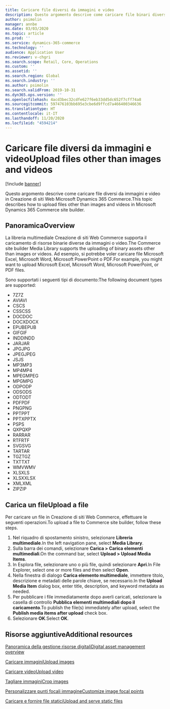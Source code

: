 ```yaml
---
title: Caricare file diversi da immagini e video
description: Questo argomento descrive come caricare file binari diversi da immagini e video in Creazione di siti Web Microsoft Dynamics 365 Commerce.
author: psimolin
manager: annbe
ms.date: 03/03/2020
ms.topic: article
ms.prod: ''
ms.service: dynamics-365-commerce
ms.technology: ''
audience: Application User
ms.reviewer: v-chgri
ms.search.scope: Retail, Core, Operations
ms.custom: ''
ms.assetid: ''
ms.search.region: Global
ms.search.industry: ''
ms.author: psimolin
ms.search.validFrom: 2019-10-31
ms.dyn365.ops.version: ''
ms.openlocfilehash: 4acd3bec32cdfe627f6eb33dd5dc652f7cff74a8
ms.sourcegitcommit: 597476103bb695e3cbe6d9ffcd7a466400346636
ms.translationtype: HT
ms.contentlocale: it-IT
ms.lasthandoff: 11/20/2020
ms.locfileid: "4594214"
---
```

# <a name="upload-files-other-than-images-and-videos"></a><span data-ttu-id="46c8f-103">Caricare file diversi da immagini e video</span><span class="sxs-lookup"><span data-stu-id="46c8f-103">Upload files other than images and videos</span></span>

[!include [banner](includes/banner.md)]

<span data-ttu-id="46c8f-104">Questo argomento descrive come caricare file diversi da immagini e video in Creazione di siti Web Microsoft Dynamics 365 Commerce.</span><span class="sxs-lookup"><span data-stu-id="46c8f-104">This topic describes how to upload files other than images and videos in Microsoft Dynamics 365 Commerce site builder.</span></span>

## <a name="overview"></a><span data-ttu-id="46c8f-105">Panoramica</span><span class="sxs-lookup"><span data-stu-id="46c8f-105">Overview</span></span>

<span data-ttu-id="46c8f-106">La libreria multimediale Creazione di siti Web Commerce supporta il caricamento di risorse binarie diverse da immagini o video.</span><span class="sxs-lookup"><span data-stu-id="46c8f-106">The Commerce site builder Media Library supports the uploading of binary assets other than images or videos.</span></span> <span data-ttu-id="46c8f-107">Ad esempio, si potrebbe voler caricare file Microsoft Excel, Microsoft Word, Microsoft PowerPoint o PDF.</span><span class="sxs-lookup"><span data-stu-id="46c8f-107">For example, you might want to upload Microsoft Excel, Microsoft Word, Microsoft PowerPoint, or PDF files.</span></span>

<span data-ttu-id="46c8f-108">Sono supportati i seguenti tipi di documento:</span><span class="sxs-lookup"><span data-stu-id="46c8f-108">The following document types are supported:</span></span>
- <span data-ttu-id="46c8f-109">7Z</span><span class="sxs-lookup"><span data-stu-id="46c8f-109">7Z</span></span>
- <span data-ttu-id="46c8f-110">AVI</span><span class="sxs-lookup"><span data-stu-id="46c8f-110">AVI</span></span>
- <span data-ttu-id="46c8f-111">CS</span><span class="sxs-lookup"><span data-stu-id="46c8f-111">CS</span></span>
- <span data-ttu-id="46c8f-112">CSS</span><span class="sxs-lookup"><span data-stu-id="46c8f-112">CSS</span></span>
- <span data-ttu-id="46c8f-113">DOC</span><span class="sxs-lookup"><span data-stu-id="46c8f-113">DOC</span></span>
- <span data-ttu-id="46c8f-114">DOCX</span><span class="sxs-lookup"><span data-stu-id="46c8f-114">DOCX</span></span>
- <span data-ttu-id="46c8f-115">EPUB</span><span class="sxs-lookup"><span data-stu-id="46c8f-115">EPUB</span></span>
- <span data-ttu-id="46c8f-116">GIF</span><span class="sxs-lookup"><span data-stu-id="46c8f-116">GIF</span></span>
- <span data-ttu-id="46c8f-117">INDD</span><span class="sxs-lookup"><span data-stu-id="46c8f-117">INDD</span></span>
- <span data-ttu-id="46c8f-118">JAR</span><span class="sxs-lookup"><span data-stu-id="46c8f-118">JAR</span></span>
- <span data-ttu-id="46c8f-119">JPG</span><span class="sxs-lookup"><span data-stu-id="46c8f-119">JPG</span></span>
- <span data-ttu-id="46c8f-120">JPEG</span><span class="sxs-lookup"><span data-stu-id="46c8f-120">JPEG</span></span>
- <span data-ttu-id="46c8f-121">JS</span><span class="sxs-lookup"><span data-stu-id="46c8f-121">JS</span></span>
- <span data-ttu-id="46c8f-122">MP3</span><span class="sxs-lookup"><span data-stu-id="46c8f-122">MP3</span></span>
- <span data-ttu-id="46c8f-123">MP4</span><span class="sxs-lookup"><span data-stu-id="46c8f-123">MP4</span></span>
- <span data-ttu-id="46c8f-124">MPEG</span><span class="sxs-lookup"><span data-stu-id="46c8f-124">MPEG</span></span>
- <span data-ttu-id="46c8f-125">MPG</span><span class="sxs-lookup"><span data-stu-id="46c8f-125">MPG</span></span>
- <span data-ttu-id="46c8f-126">ODP</span><span class="sxs-lookup"><span data-stu-id="46c8f-126">ODP</span></span>
- <span data-ttu-id="46c8f-127">ODS</span><span class="sxs-lookup"><span data-stu-id="46c8f-127">ODS</span></span>
- <span data-ttu-id="46c8f-128">ODT</span><span class="sxs-lookup"><span data-stu-id="46c8f-128">ODT</span></span>
- <span data-ttu-id="46c8f-129">PDF</span><span class="sxs-lookup"><span data-stu-id="46c8f-129">PDF</span></span>
- <span data-ttu-id="46c8f-130">PNG</span><span class="sxs-lookup"><span data-stu-id="46c8f-130">PNG</span></span>
- <span data-ttu-id="46c8f-131">PPT</span><span class="sxs-lookup"><span data-stu-id="46c8f-131">PPT</span></span>
- <span data-ttu-id="46c8f-132">PPTX</span><span class="sxs-lookup"><span data-stu-id="46c8f-132">PPTX</span></span>
- <span data-ttu-id="46c8f-133">PS</span><span class="sxs-lookup"><span data-stu-id="46c8f-133">PS</span></span>
- <span data-ttu-id="46c8f-134">QXP</span><span class="sxs-lookup"><span data-stu-id="46c8f-134">QXP</span></span>
- <span data-ttu-id="46c8f-135">RAR</span><span class="sxs-lookup"><span data-stu-id="46c8f-135">RAR</span></span>
- <span data-ttu-id="46c8f-136">RTF</span><span class="sxs-lookup"><span data-stu-id="46c8f-136">RTF</span></span>
- <span data-ttu-id="46c8f-137">SVG</span><span class="sxs-lookup"><span data-stu-id="46c8f-137">SVG</span></span>
- <span data-ttu-id="46c8f-138">TAR</span><span class="sxs-lookup"><span data-stu-id="46c8f-138">TAR</span></span>
- <span data-ttu-id="46c8f-139">TGZ</span><span class="sxs-lookup"><span data-stu-id="46c8f-139">TGZ</span></span>
- <span data-ttu-id="46c8f-140">TXT</span><span class="sxs-lookup"><span data-stu-id="46c8f-140">TXT</span></span>
- <span data-ttu-id="46c8f-141">WMV</span><span class="sxs-lookup"><span data-stu-id="46c8f-141">WMV</span></span>
- <span data-ttu-id="46c8f-142">XLS</span><span class="sxs-lookup"><span data-stu-id="46c8f-142">XLS</span></span>
- <span data-ttu-id="46c8f-143">XLSX</span><span class="sxs-lookup"><span data-stu-id="46c8f-143">XLSX</span></span>
- <span data-ttu-id="46c8f-144">XML</span><span class="sxs-lookup"><span data-stu-id="46c8f-144">XML</span></span>
- <span data-ttu-id="46c8f-145">ZIP</span><span class="sxs-lookup"><span data-stu-id="46c8f-145">ZIP</span></span>

## <a name="upload-a-file"></a><span data-ttu-id="46c8f-146">Carica un file</span><span class="sxs-lookup"><span data-stu-id="46c8f-146">Upload a file</span></span>

<span data-ttu-id="46c8f-147">Per caricare un file in Creazione di siti Web Commerce, effettuare le seguenti operazioni.</span><span class="sxs-lookup"><span data-stu-id="46c8f-147">To upload a file to Commerce site builder, follow these steps.</span></span>

1. <span data-ttu-id="46c8f-148">Nel riquadro di spostamento sinistro, selezionare **Libreria multimediale**.</span><span class="sxs-lookup"><span data-stu-id="46c8f-148">In the left navigation pane, select **Media Library**.</span></span>
1. <span data-ttu-id="46c8f-149">Sulla barra dei comandi, selezionare **Carica \> Carica elementi multimediali**.</span><span class="sxs-lookup"><span data-stu-id="46c8f-149">On the command bar, select **Upload \> Upload Media Items**.</span></span>
1. <span data-ttu-id="46c8f-150">In Esplora file, selezionare uno o più file, quindi selezionare **Apri**.</span><span class="sxs-lookup"><span data-stu-id="46c8f-150">In File Explorer, select one or more files and then select **Open**.</span></span>
1. <span data-ttu-id="46c8f-151">Nella finestra di dialogo **Carica elemento multimediale**, immettere titolo, descrizione e metadati delle parole chiave, se necessario.</span><span class="sxs-lookup"><span data-stu-id="46c8f-151">In the **Upload Media Item** dialog box, enter title, description, and keyword metadata as needed.</span></span>
1. <span data-ttu-id="46c8f-152">Per pubblicare i file immediatamente dopo averli caricati, selezionare la casella di controllo **Pubblica elementi multimediali dopo il caricamento**.</span><span class="sxs-lookup"><span data-stu-id="46c8f-152">To publish the file(s) immediately after upload, select the **Publish media items after upload** check box.</span></span>
1. <span data-ttu-id="46c8f-153">Selezionare **OK**.</span><span class="sxs-lookup"><span data-stu-id="46c8f-153">Select **OK**.</span></span>

## <a name="additional-resources"></a><span data-ttu-id="46c8f-154">Risorse aggiuntive</span><span class="sxs-lookup"><span data-stu-id="46c8f-154">Additional resources</span></span>

[<span data-ttu-id="46c8f-155">Panoramica della gestione risorse digitali</span><span class="sxs-lookup"><span data-stu-id="46c8f-155">Digital asset management overview</span></span>](dam-overview.md)

[<span data-ttu-id="46c8f-156">Caricare immagini</span><span class="sxs-lookup"><span data-stu-id="46c8f-156">Upload images</span></span>](dam-upload-images.md)

[<span data-ttu-id="46c8f-157">Caricare video</span><span class="sxs-lookup"><span data-stu-id="46c8f-157">Upload video</span></span>](dam-upload-video.md)

[<span data-ttu-id="46c8f-158">Tagliare immagini</span><span class="sxs-lookup"><span data-stu-id="46c8f-158">Crop images</span></span>](dam-crop-images.md)

[<span data-ttu-id="46c8f-159">Personalizzare punti focali immagine</span><span class="sxs-lookup"><span data-stu-id="46c8f-159">Customize image focal points</span></span>](dam-custom-focal-point.md)

[<span data-ttu-id="46c8f-160">Caricare e fornire file statici</span><span class="sxs-lookup"><span data-stu-id="46c8f-160">Upload and serve static files</span></span>](upload-serve-static-files.md)
